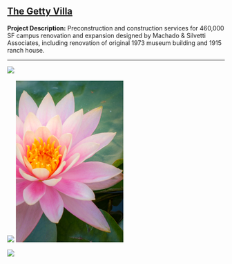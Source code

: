 ## [The Getty Villa](https://www.getty.edu/visit/villa/)

**Project Description:** Preconstruction and construction services for 460,000 SF campus renovation and expansion designed by Machado & Silvetti Associates, including renovation of original 1973 museum building and 1915 ranch house.

---

<img src="images/getty_villa_1.jpg?raw=true" width = "500"/>

<img src="images/getty_villa_3.jpg?raw=true" width = "249"/> <img src="images/getty_villa_4.jpg?raw=true" width = "249"/>

<img src="images/getty_villa_2.jpg?raw=true" width = "500"/>




